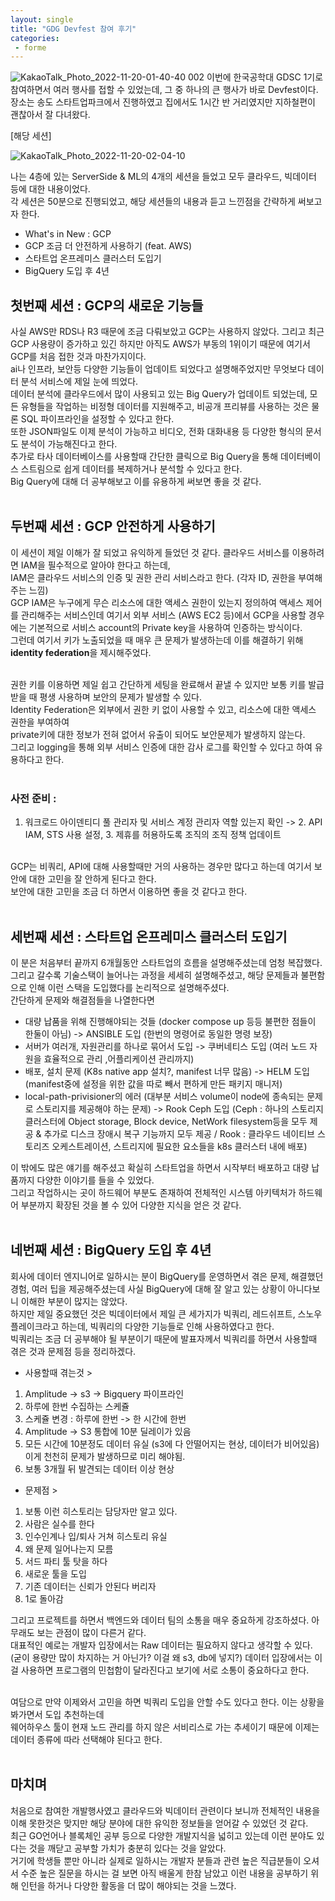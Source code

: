 ```yaml
---
layout: single
title: "GDG Devfest 참여 후기"
categories:
 - forme
---
```



![KakaoTalk_Photo_2022-11-20-01-40-40 002](https://user-images.githubusercontent.com/81789003/202862842-9ca8f622-60d6-4179-86ca-9cbe8cadb974.jpeg)
이번에 한국공학대 GDSC 1기로 참여하면서 여러 행사를 접할 수 있었는데, 그 중 하나의 큰 행사가 바로 Devfest이다. <br>
장소는 송도 스타트업파크에서 진행하였고 집에서도 1시간 반 거리였지만 지하철편이 괜찮아서 잘 다녀왔다. <br>

[해당 세션]

![KakaoTalk_Photo_2022-11-20-02-04-10](https://user-images.githubusercontent.com/81789003/202862844-669e5a74-8487-404b-92fa-ff08f6e4a591.jpeg)

나는 4층에 있는 ServerSide & ML의 4개의 세션을 들었고 모두 클라우드, 빅데이터 등에 대한 내용이었다. <br>
각 세션은 50분으로 진행되었고, 해당 세션들의 내용과 듣고 느낀점을 간략하게 써보고자 한다. <br>

- What's in New : GCP
- GCP 조금 더 안전하게 사용하기 (feat. AWS)
- 스타트업 온프레미스 클러스터 도입기
- BigQuery 도입 후 4년

## 첫번째 세션 : GCP의 새로운 기능들
사실 AWS만 RDS나 R3 때문에 조금 다뤄보았고 GCP는 사용하지 않았다. 그리고 최근 GCP 사용량이 증가하고 있긴 하지만 아직도 AWS가 부동의 1위이기 때문에 여기서 GCP를 처음 접한 것과 마찬가지이다. <br>
ai나 인프라, 보안등 다양한 기능들이 업데이트 되었다고 설명해주었지만 무엇보다 데이터 분석 서비스에 제일 눈에 띄었다. <br>
데이터 분석에 클라우드에서 많이 사용되고 있는 Big Query가 업데이트 되었는데, 모든 유형들을 작업하는 비정형 데이터를 지원해주고, 비공개 프리뷰를 사용하는 것은 물론 SQL 파이프라인을 설정할 수 있다고 한다. <br>
또한 JSON파일도 이제 분석이 가능하고 비디오, 전화 대화내용 등 다양한 형식의 문서도 분석이 가능해진다고 한다. <br>
추가로 타사 데이터베이스를 사용할때 간단한 클릭으로 Big Query을 통해 데이터베이스 스트림으로 쉽게 데이터를 복제하거나 분석할 수 있다고 한다. <br>
Big Query에 대해 더 공부해보고 이를 유용하게 써보면 좋을 것 같다. <br> <br>


## 두번째 세션 : GCP 안전하게 사용하기
이 세션이 제일 이해가 잘 되었고 유익하게 들었던 것 같다. 클라우드 서비스를 이용하려면 IAM을 필수적으로 알아야 한다고 하는데, <br>
IAM은 클라우드 서비스의 인증 및 권한 관리 서비스라고 한다. (각자 ID, 권한을 부여해주는 느낌) <br>
GCP IAM은 누구에게 무슨 리소스에 대한 액세스 권한이 있는지 정의하여 액세스 제어를 관리해주는 서비스인데 여기서 외부 서비스 (AWS EC2 등)에서 GCP을 사용할 경우에는 기본적으로 서비스 account의 Private key을 사용하여 인증하는 방식이다. <br>
그런데 여기서 키가 노출되었을 때 매우 큰 문제가 발생하는데 이를 해결하기 위해 **identity federation**을 제시해주었다. <br> <br>

권한 키를 이용하면 제일 쉽고 간단하게 세팅을 완료해서 끝낼 수 있지만 보통 키를 발급받을 때 평생 사용하며 보안의 문제가 발생할 수 있다. <br>
Identity Federation은 외부에서 권한 키 없이 사용할 수 있고, 리소스에 대한 액세스 권한을 부여하여 <br>
private키에 대한 정보가 전혀 없어서 유출이 되어도 보안문제가 발생하지 않는다. <br>
그리고 logging을 통해 외부 서비스 인증에 대한 감사 로그를 확인할 수 있다고 하여 유용하다고 한다. <br> <br>

### 사전 준비 : 
1. 워크로드 아이덴티디 풀 관리자 및 서비스 계정 관리자 역할 있는지 확인 -> 2. API IAM, STS 사용 설정, 3. 제휴를 허용하도록 조직의 조직 정책 업데이트 <br> <br>

GCP는 비쿼리, API에 대해 사용할때만 거의 사용하는 경우만 많다고 하는데 여기서 보안에 대한 고민을 잘 안하게 된다고 한다. <br>
보안에 대한 고민을 조금 더 하면서 이용하면 좋을 것 같다고 한다. <br> <br>


## 세번째 세션 : 스타트업 온프레미스 클러스터 도입기
이 분은 처음부터 끝까지 6개월동안 스타트업의 흐름을 설명해주셨는데 엄청 복잡했다. 그리고 갈수록 기술스택이 늘어나는 과정을 세세히 설명해주셨고,
해당 문제들과 불편함으로 인해 이런 스택을 도입했다를 논리적으로 설명해주셨다. <br>
간단하게 문제와 해결점들을 나열한다면 <br>
- 대량 납품을 위해 진행해야되는 것들 (docker compose up 등등 불편한 점들이 한둘이 아님) -> ANSIBLE 도입 (한번의 명령어로 동일한 명령 보장)
- 서버가 여러개, 자원관리를 하나로 묶어서 도입 -> 쿠버네티스 도입 (여러 노드 자원을 효율적으로 관리 ,어플리케이션 관리까지)
- 배포, 설치 문제 (K8s native app 설치?, manifest 너무 많음) -> HELM 도입 (manifest중에 설정을 위한 값을 따로 빼서 편하게 만든 패키지 매니저)
- local-path-privisioner의 에러 (대부분 서비스 volume이 node에 종속되는 문제로 스토리지를 제공해야 하는 문제) -> Rook Ceph 도입 (Ceph : 하나의 스토리지 클러스터에 Object storage, Block device, NetWork filesystem등을 모두 제공 & 추가로 디스크 장애시 복구 기능까지 모두 제공 /
Rook : 클라우드 네이티브 스토리즈 오케스트레이션, 스트리지에 필요한 요소들을 k8s 클러스터 내에 배포)

이 밖에도 많은 얘기를 해주셨고 확실히 스타트업을 하면서 시작부터 배포하고 대량 납품까지 다양한 이야기를 들을 수 있었다. <br>
그리고 작업하시는 곳이 하드웨어 부분도 존재하여 전체적인 시스템 아키텍처가 하드웨어 부분까지 확장된 것을 볼 수 있어 다양한 지식을 얻은 것 같다. <br> <br>

## 네번째 세션 : BigQuery 도입 후 4년
회사에 데이터 엔지니어로 일하시는 분이 BigQuery를 운영하면서 겪은 문제, 해결했던 경험, 여러 팁을 제공해주셨는데 사실 BigQuery에 대해 잘 알고 있는 상황이 아니다보니 이해한 부분이 많지는 않았다. <br>
하지만 제일 중요했던 것은 빅데이터에서 제일 큰 세가지가 빅쿼리, 레드쉬프트, 스노우 플레이크라고 하는데, 빅쿼리의 다양한 기능들로 인해 사용하였다고 한다. <br>
빅쿼리는 조금 더 공부해야 될 부분이기 때문에 발표자께서 빅쿼리를 하면서 사용할때 겪은 것과 문제점 등을 정리하겠다. <br>

- 사용할때 겪는것 >
1. Amplitude -> s3 -> Bigquery 파이프라인
2. 하루에 한번 수집하는 스케쥴
3. 스케쥴 변경 : 하루에 한번 -> 한 시간에 한번
4. Amplitude -> S3 통합에 10분 딜레이가 있음
5. 모든 시간에 10분정도 데이터 유실 (s3에 다 안떨어지는 현상, 데이터가 비어있음) 이게 천천히 문제가 발생하므로 미리 해야됨.
6. 보통 3개월 뒤 발견되는 데이터 이상 현상

- 문제점 >
1. 보통 이런 히스토리는 담당자만 알고 있다.
2. 사람은 실수를 한다
3. 인수인계나 입/퇴사 거쳐 히스토리 유실
4. 왜 문제 일어나는지 모름
5. 서드 파티 툴 탓을 하다
6. 새로운 툴을 도입
7. 기존 데이터는 신뢰가 안된다 버리자
8. 1로 돌아감

그리고 프로젝트를 하면서 백엔드와 데이터 팀의 소통을 매우 중요하게 강조하셨다. 아무래도 보는 관점이 많이 다른거 같다. <br>
대표적인 예로는 개발자 입장에서는 Raw 데이터는 필요하지 않다고 생각할 수 있다. (굳이 용량만 많이 차지하는 거 아닌가? 이걸 왜 s3, db에 넣지?)
데이터 입장에서는 이걸 사용하면 프로그램의 민첩함이 달라진다고 보기에 서로 소통이 중요하다고 한다. <br> <br>

여담으로 만약 이제와서 고민을 하면 빅쿼리 도입을 안할 수도 있다고 한다. 이는 상황을 봐가면서 도입 추천하는데 <br>
웨어하우스 툴이 현재 노드 관리를 하지 않은 서비리스로 가는 추세이기 때문에 이제는 데이터 종류에 따라 선택해야 된다고 한다. <br> <br>

## 마치며
처음으로 참여한 개발행사였고 클라우드와 빅데이터 관련이다 보니까 전체적인 내용을 이해 못한것은 맞지만 해당 분야에 대한 유익한 정보들을 얻어갈 수 있었던 것 같다. <br>
최근 GO언어나 블록체인 공부 등으로 다양한 개발지식을 넓히고 있는데 이런 분야도 있다는 것을 깨닫고 공부할 가치가 충분히 있다는 것을 알았다. <br>
거기에 학생들 뿐만 아니라 실제로 일하시는 개발자 분들과 관련 높은 직급분들이 오셔서 수준 높은 질문을 하시는 걸 보면 아직 배울게 한참 남았고 이런 내용을 공부하기 위해 인턴을 하거나 다양한 활동을 더 많이 해야되는 것을 느꼈다. <br>
